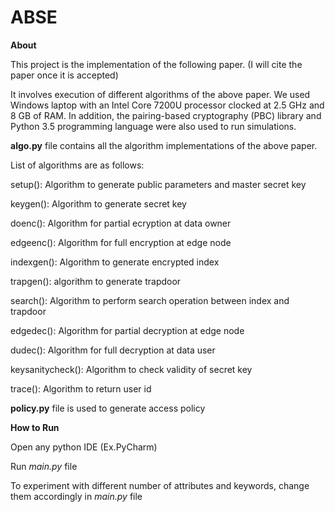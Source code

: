 # ABSE
**About** 

This project is the implementation of the following paper. (I will cite the paper once it is accepted)

It involves execution of different algorithms of the above paper. We used Windows laptop with an Intel Core 7200U processor clocked at 2.5 GHz and 8 GB of RAM. In addition, the pairing-based cryptography (PBC) library and Python 3.5 programming language were also used to run simulations.

**algo.py** file contains all the algorithm implementations of the above paper. 

List of algorithms are as follows:

setup(): Algorithm to generate public parameters and master secret key

keygen(): Algorithm to generate secret key

doenc(): Algorithm for partial ecryption at data owner

edgeenc(): Algorithm for full encryption at edge node

indexgen(): Algorithm to generate encrypted index

trapgen(): algorithm to generate trapdoor

search(): Algorithm to perform search operation between index and trapdoor

edgedec(): Algorithm for partial decryption at edge node

dudec(): Algorithm for full decryption at data user

keysanitycheck(): Algorithm to check validity of secret key

trace(): Algorithm to return user id

**policy.py** file is used to generate access policy

**How to Run**

Open any python IDE (Ex.PyCharm)

Run _main.py_ file 

To experiment with different number of attributes and keywords, change them accordingly in _main.py_ file

